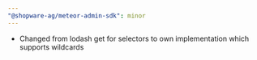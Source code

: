 ```yaml
---
"@shopware-ag/meteor-admin-sdk": minor
---
```


- Changed from lodash get for selectors to own implementation which supports wildcards

